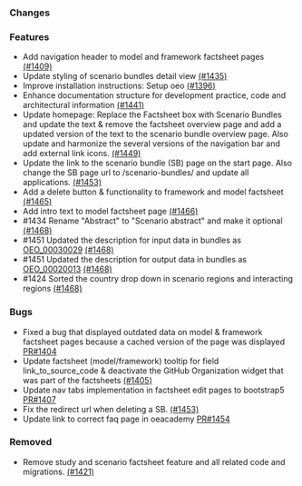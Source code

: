 <!--
SPDX-FileCopyrightText: 2025 Jonas Huber <jonas.huber@rl-institut.de>

SPDX-License-Identifier: CC0-1.0
-->

### Changes

### Features

- Add navigation header to model and framework factsheet pages [(#1409)](https://github.com/OpenEnergyPlatform/oeplatform/pull/1409)
- Update styling of scenario bundles detail view [(#1435)](https://github.com/OpenEnergyPlatform/oeplatform/pull/1435)
- Improve installation instructions: Setup oeo [(#1396)](https://github.com/OpenEnergyPlatform/oeplatform/pull/1396)
- Enhance documentation structure for development practice, code and architectural information [(#1441)](https://github.com/OpenEnergyPlatform/oeplatform/pull/1441)
- Update homepage: Replace the Factsheet box with Scenario Bundles and update the text & remove the factsheet overview page and add a updated version of the text to the scenario bundle overview page. Also update and harmonize the several versions of the navigation bar and add external link icons. [(#1449)](https://github.com/OpenEnergyPlatform/oeplatform/pull/1449)
- Update the link to the scenario bundle (SB) page on the start page. Also change the SB page url to /scenario-bundles/ and update all applications. [(#1453)](https://github.com/OpenEnergyPlatform/oeplatform/pull/1453)
- Add a delete button & functionality to framework and model factsheet [(#1465)](https://github.com/OpenEnergyPlatform/oeplatform/pull/1465)
- Add intro text to model factsheet page [(#1466)](https://github.com/OpenEnergyPlatform/oeplatform/pull/1466)
- #1434 Rename "Abstract" to "Scenario abstract" and make it optional [(#1468)](https://github.com/OpenEnergyPlatform/oeplatform/pull/1468)
- #1451 Updated the description for input data in bundles as [OEO_00030029](http://openenergy-platform.org/ontology/oeo/OEO_00030029) [(#1468)](https://github.com/OpenEnergyPlatform/oeplatform/pull/1468)
- #1451 Updated the description for output data in bundles as [OEO_00020013](https://openenergy-platform.org/ontology/oeo/OEO_00020013) [(#1468)](https://github.com/OpenEnergyPlatform/oeplatform/pull/1468)
- #1424 Sorted the country drop down in scenario regions and interacting regions [(#1468)](https://github.com/OpenEnergyPlatform/oeplatform/pull/1468)

### Bugs

- Fixed a bug that displayed outdated data on model & framework factsheet pages because a cached version of the page was displayed [PR#1404](https://github.com/OpenEnergyPlatform/oeplatform/pull/1404)
- Update factsheet (model/framework) tooltip for field link_to_source_code & deactivate the GitHub Organization widget that was part of the factsheets [(#1405)](https://github.com/OpenEnergyPlatform/oeplatform/pull/1405)
- Update nav tabs implementation in factsheet edit pages to bootstrap5 [PR#1407](https://github.com/OpenEnergyPlatform/oeplatform/pull/1407)
- Fix the redirect url when deleting a SB. [(#1453)](https://github.com/OpenEnergyPlatform/oeplatform/pull/1453)
- Update link to correct faq page in oeacademy [PR#1454](https://github.com/OpenEnergyPlatform/oeplatform/pull/1454)

### Removed

- Remove study and scenario factsheet feature and all related code and migrations. [(#1421)](https://github.com/OpenEnergyPlatform/oeplatform/pull/1421)
